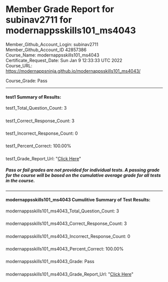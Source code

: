 # Member Grade Report for subinav2711 for modernappsskills101_ms4043  
   
Member_Github_Account_Login: subinav2711  
Member_Github_Account_ID 42857386  
Course_Name: modernappsskills101_ms4043  
Certificate_Request_Date: Sun Jan  9 12:33:33 UTC 2022  
Course_URL: https://modernappsninja.github.io/modernappsskills101_ms4043/  
   
Course_Grade: Pass
   
---  
#### test1 Summary of Results:  
test1_Total_Question_Count: 3
#####  
test1_Correct_Response_Count: 3
#####  
test1_Incorrect_Response_Count: 0
#####  
test1_Percent_Correct: 100.00%
#####  
test1_Grade_Report_Url: "[Click Here](https://github.com/modernappsninjas/subinav2711/blob/main/static/userdata/courses/modernappsskills101_ms4043/grade_report.pr310.test1.md)"
##### Pass or fail grades are not provided for individual tests. A passing grade for the course will be based on the cumulative average grade for all tests in the course.  
#####  
---  
#### modernappsskills101_ms4043 Cumulitive Summary of Test Results:  
modernappsskills101_ms4043_Total_Question_Count: 3  
#####  
modernappsskills101_ms4043_Correct_Response_Count: 3  
#####  
modernappsskills101_ms4043_Incorrect_Response_Count: 0 
#####  
modernappsskills101_ms4043_Percent_Correct: 100.00%  
#####  
modernappsskills101_ms4043_Grade: Pass  
#####  
modernappsskills101_ms4043_Grade_Report_Url: "[Click Here](https://github.com/modernappsninjas/subinav2711/blob/main/static/userdata/courses/modernappsskills101_ms4043/grade_report.pr311.modernappsskills101_ms4043.md)"
#####  
